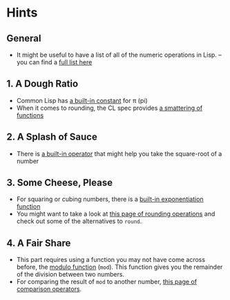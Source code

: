 # Hints

## General

- It might be useful to have a list of all of the numeric operations in Lisp.
– you can find a [full list here](http://www.lispworks.com/documentation/HyperSpec/Body/12_aa.htm)

## 1. A Dough Ratio

- Common Lisp has [a built-in constant](http://www.lispworks.com/documentation/HyperSpec/Body/v_pi.htm) for π (pi) 
- When it comes to rounding, the CL spec provides [a smattering of
  functions](http://www.lispworks.com/documentation/HyperSpec/Body/f_floorc.htm)

## 2. A Splash of Sauce

- There is [a built-in operator](http://www.lispworks.com/documentation/HyperSpec/Body/f_sqrt_.htm) that might help you take the square-root of a number

## 3. Some Cheese, Please

- For squaring or cubing numbers, there is a [built-in exponentiation function](http://www.lispworks.com/documentation/HyperSpec/Body/f_exp_e.htm)
- You might want to take a look at [this page of rounding   operations](http://www.lispworks.com/documentation/HyperSpec/Body/f_floorc.htm) and check out some of the alternatives to `round`.

## 4. A Fair Share

- This part requires using a function you may not have come across before, the [modulo
function](https://en.wikipedia.org/wiki/Modulo_operation) (`mod`). This function gives you the remainder of the division between two numbers.
- For comparing the result of `mod` to another number, [this page of comparison operators](http://www.lispworks.com/documentation/HyperSpec/Body/f_eq_sle.htm).